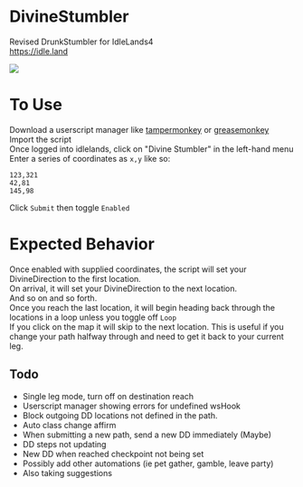 # DivineStumbler
Revised DrunkStumbler for IdleLands4   
https://idle.land

![](preview.gif)

# To Use
Download a userscript manager like [tampermonkey](https://www.tampermonkey.net/) or [greasemonkey](https://www.greasespot.net/)  
Import the script  
Once logged into idlelands, click on "Divine Stumbler" in the left-hand menu  
Enter a series of coordinates as `x,y` like so:
```
123,321
42,81
145,98
```
Click `Submit` then toggle `Enabled`

# Expected Behavior
Once enabled with supplied coordinates, the script will set your DivineDirection to the first location.  
On arrival, it will set your DivineDirection to the next location.  
And so on and so forth.  
Once you reach the last location, it will begin heading back through the locations in a loop unless you toggle off `Loop`  
If you click on the map it will skip to the next location. This is useful if you change your path halfway through and need to get it back to your current leg.

## Todo
- Single leg mode, turn off on destination reach
- Userscript manager showing errors for undefined wsHook
- Block outgoing DD locations not defined in the path.
- Auto class change affirm
- When submitting a new path, send a new DD immediately (Maybe)
- DD steps not updating
- New DD when reached checkpoint not being set
- Possibly add other automations (ie pet gather, gamble, leave party)
- Also taking suggestions

